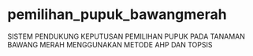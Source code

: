 # pemilihan_pupuk_bawangmerah
SISTEM PENDUKUNG KEPUTUSAN PEMILIHAN PUPUK PADA  TANAMAN BAWANG MERAH MENGGUNAKAN   METODE AHP DAN TOPSIS 
